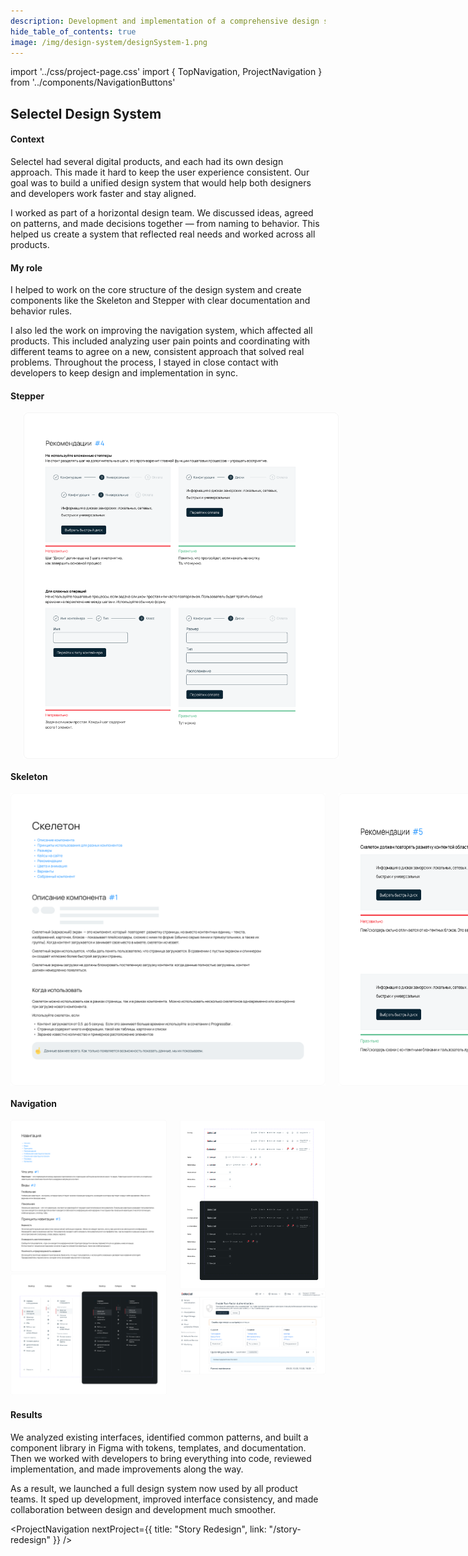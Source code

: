 ```yaml
---
description: Development and implementation of a comprehensive design system for Selectel
hide_table_of_contents: true
image: /img/design-system/designSystem-1.png
---
```


import '../css/project-page.css'
import { TopNavigation, ProjectNavigation } from '../components/NavigationButtons'

<article>
<div className="container">

<TopNavigation />

<div className="section-margin">

# Selectel Design System

</div>

<section className="section-margin">

#### Context
Selectel had several digital products, and each had its own design approach. This made it hard to keep the user experience consistent. Our goal was to build a unified design system that would help both designers and developers work faster and stay aligned.

I worked as part of a horizontal design team. We discussed ideas, agreed on patterns, and made decisions together — from naming to behavior. This helped us create a system that reflected real needs and worked across all products.
</section>

<section className="section-margin">

#### My role


<div>
  I helped to work on the core structure of the design system and create components like the Skeleton and Stepper with clear documentation and behavior rules. 
  
  I also led the work on improving the navigation system, which affected all products. This included analyzing user pain points and coordinating with different teams to agree on a new, consistent approach that solved real problems. Throughout the process, I stayed in close contact with developers to keep design and implementation in sync.

</div>

</section>
<section className="section-margin">

#### Stepper
<div class="columns">
  <div>
    <img src="/img/design-system/designSystem-6.png" alt="Stepper States" className="image"/>
    <img src="/img/design-system/designSystem-7.png" alt="Stepper Interactions" className="image"/>
  </div>
  <img src="/img/design-system/designSystem-5.png" alt="Stepper Overview" className="image"/>
  
</div>

</section>

<section className="section-margin">

#### Skeleton 
<div class="columns">
<img src="/img/design-system/designSystem-2.png" alt="Design System Structure" className="image"/>
<img src="/img/design-system/designSystem-3.png" alt="Component Architecture" className="image"/>
<div>
<img src="/img/design-system/designSystem-4.png" alt="Component Relationships" className="image"/>

</div>
</div>

</section>

<section className="section-margin">

#### Navigation
<div class="columns">
  <div>
    <img src="/img/design-system/designSystem-8.png" alt="Navigation Overview" className="image"/>
    <img src="/img/design-system/designSystem-10.png" alt="Navigation Patterns" className="image"/>

  </div>
  <div>
    <img src="/img/design-system/designSystem-9.png" alt="Navigation Components" className="image"/>
    <img src="/img/design-system/designSystem-11.png" alt="Navigation Implementation" className="image"/>
  </div>
</div>


</section>

<section className="section-margin">

#### Results

We analyzed existing interfaces, identified common patterns, and built a component library in Figma with tokens, templates, and documentation. Then we worked with developers to bring everything into code, reviewed implementation, and made improvements along the way. 

As a result, we launched a full design system now used by all product teams. It sped up development, improved interface consistency, and made collaboration between design and development much smoother.

</section>



<ProjectNavigation nextProject={{ title: "Story Redesign", link: "/story-redesign" }} />

</div>
</article>